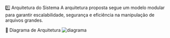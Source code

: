 1️⃣ Arquitetura do Sistema
A arquitetura proposta segue um modelo modular para garantir escalabilidade, segurança e eficiência na manipulação de arquivos grandes.

📌 Diagrama de Arquitetura
![diagrama](https://github.com/user-attachments/assets/e21ad401-23d8-490b-80a1-8dc5ea205dc6)
